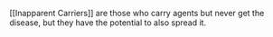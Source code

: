 [[Inapparent Carriers]] are those who carry agents but never get the disease, but they have the potential to also spread it.